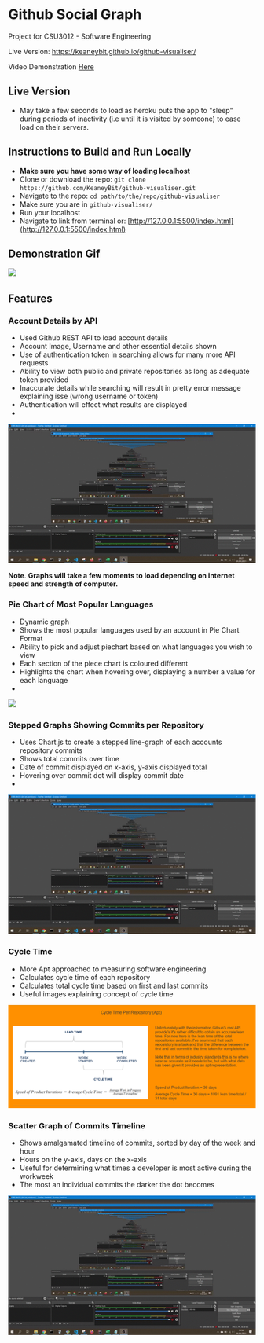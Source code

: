 # Github Social Graph
Project for CSU3012 - Software Engineering

Live Version: https://keaneybit.github.io/github-visualiser/

Video Demonstration [Here](https://youtu.be/k0nSKx651aY)

## Live Version
+   May take a few seconds to load as heroku puts the app to "sleep" during periods of inactivity (i.e until it is visited by someone) to ease load on their servers.

## Instructions to Build and Run Locally
+   **Make sure you have some way of loading localhost**
+   Clone or download the repo: `git clone https://github.com/KeaneyBit/github-visualiser.git`
+   Navigate to the repo: `cd path/to/the/repo/github-visualiser`
+   Make sure you are in  `github-visualiser/`
+   Run your localhost
+   Navigate to link from terminal or: [http://127.0.0.1:5500/index.html](http://127.0.0.1:5500/index.html)

## Demonstration Gif
![](demo/demo.gif)

## Features
### Account Details by API
+   Used Github REST API to load account details
+   Account Image, Username and other essential details shown
+   Use of authentication token in searching allows for many more API requests
+   Ability to view both public and private repositories as long as adequate token provided
+   Inaccurate details while searching will result in pretty error message explaining isse (wrong username or token)
+   Authentication will effect what results are displayed
+   
![](demo/account.gif)

**Note**. **Graphs will take a few moments to load depending on internet speed and strength of computer.**
### Pie Chart of Most Popular Languages
+   Dynamic graph
+   Shows the most popular languages used by an account in Pie Chart Format
+   Ability to pick and adjust piechart based on what languages you wish to view
+   Each section of the piece chart is coloured different
+   Highlights the chart when hovering over, displaying a number a value for each language
+   
![](demo/piechart.gif)

### Stepped Graphs Showing Commits per Repository
+   Uses Chart.js to create a stepped line-graph of each accounts repository commits
+   Shows total commits over time
+   Date of commit displayed on x-axis, y-axis displayed total
+   Hovering over commit dot will display commit date
+   
![](demo/stepped.gif)


### Cycle Time
+   More Apt approached to measuring software engineering
+   Calculates cycle time of each repository
+   Calculates total cycle time based on first and last commits
+   Useful images explaining concept of cycle time

![alt text](images/cycle.png)


### Scatter Graph of Commits Timeline
+   Shows amalgamated timeline of commits, sorted by day of the week and hour
+   Hours on the y-axis, days on the x-axis
+   Useful for determining what times a developer is most active during the workweek
+   The most an individual commits the darker the dot becomes

![](demo/scatter.gif)